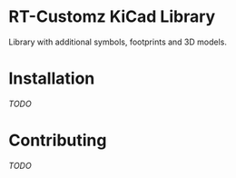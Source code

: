 # RT-Customz KiCad Library

Library with additional symbols, footprints and 3D models.

# Installation

_TODO_

# Contributing

_TODO_

